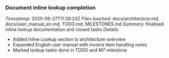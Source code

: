 ### Document inline lookup completion
*Timestamp:* 2025-06-27T11:28:23Z
*Files touched:* docs/architecture.md, docs/user_manual_en.md, TODO.md, MILESTONES.md
*Summary:* finalised inline lookup documentation and closed tasks
*Details:*
- Added Inline Lookup section to architecture overview
- Expanded English user manual with invoice item handling notes
- Marked lookup tasks done in TODO and M7 milestone
